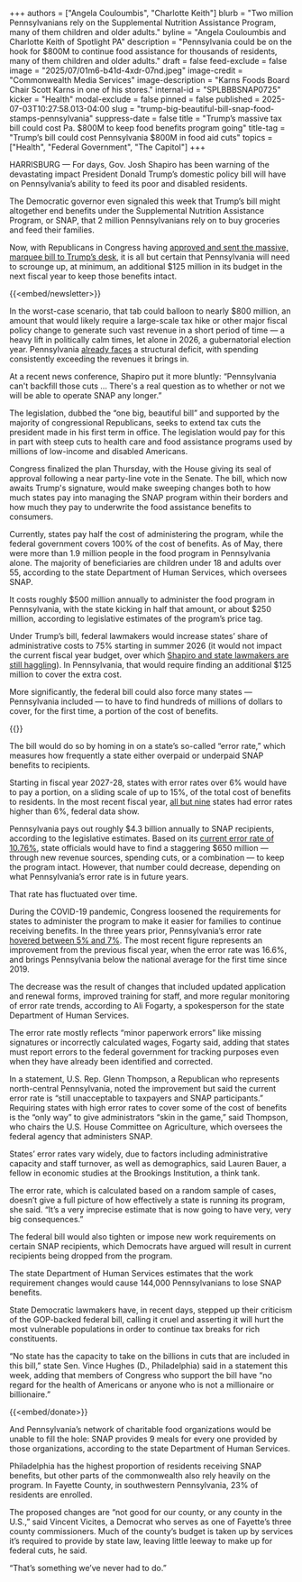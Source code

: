 +++
authors = ["Angela Couloumbis", "Charlotte Keith"]
blurb = "Two million Pennsylvanians rely on the Supplemental Nutrition Assistance Program, many of them children and older adults."
byline = "Angela Couloumbis and Charlotte Keith of Spotlight PA"
description = "Pennsylvania could be on the hook for $800M to continue food assistance for thousands of residents, many of them children and older adults."
draft = false
feed-exclude = false
image = "2025/07/01m6-b41d-4xdr-07nd.jpeg"
image-credit = "Commonwealth Media Services"
image-description = "Karns Foods Board Chair Scott Karns in one of his stores."
internal-id = "SPLBBBSNAP0725"
kicker = "Health"
modal-exclude = false
pinned = false
published = 2025-07-03T10:27:58.013-04:00
slug = "trump-big-beautiful-bill-snap-food-stamps-pennsylvania"
suppress-date = false
title = "Trump’s massive tax bill could cost Pa. $800M to keep food benefits program going"
title-tag = "Trump’s bill could cost Pennsylvania $800M in food aid cuts"
topics = ["Health", "Federal Government", "The Capitol"]
+++

HARRISBURG — For days, Gov. Josh Shapiro has been warning of the devastating impact President Donald Trump’s domestic policy bill will have on Pennsylvania’s ability to feed its poor and disabled residents.

The Democratic governor even signaled this week that Trump’s bill might altogether<strong> </strong>end benefits under the Supplemental Nutrition Assistance Program, or SNAP, that 2 million Pennsylvanians rely on to buy groceries and feed their families.

Now, with Republicans in Congress having <a href="https://www.spotlightpa.org/news/2025/07/trump-tax-cuts-house-final-approval-congress/">approved and sent the massive, marquee bill to Trump’s desk</a>, it is all but certain that Pennsylvania will need to scrounge up, at minimum, an additional $125 million in its budget in the next fiscal year to keep those benefits intact.

{{<embed/newsletter>}}

In the worst-case scenario, that tab could balloon to nearly $800 million, an amount that would likely require a large-scale tax hike or other major fiscal policy change to generate such vast revenue in a short period of time — a heavy lift in politically calm times, let alone in 2026, a gubernatorial election year. Pennsylvania <a href="https://www.spotlightpa.org/news/2025/06/pennsylvania-budget-deadline-missed-shapiro-spending-cuts/">already faces</a> a structural deficit, with spending consistently exceeding the revenues it brings in.

At a recent news conference, Shapiro put it more bluntly: “Pennsylvania can&#39;t backfill those cuts … There&#39;s a real question as to whether or not we will be able to operate SNAP any longer.”

The legislation, dubbed the “one big, beautiful bill” and supported by the majority of congressional Republicans, seeks to extend tax cuts the president made in his first term in office. The legislation would pay for this in part with steep cuts to health care and food assistance programs used by millions of low-income and disabled Americans.

Congress finalized the plan Thursday, with the House giving its seal of approval following a near party-line vote in the Senate. The bill, which now awaits Trump&#39;s signature, would make sweeping changes both to how much states pay into managing the SNAP program within their borders and how much they pay to underwrite the food assistance benefits to consumers.

Currently, states pay half the cost of administering the program, while the federal government covers 100% of the cost of benefits. As of May, there were more than 1.9 million people in the food program in Pennsylvania alone. The majority of beneficiaries are children under 18 and adults over 55, according to the state Department of Human Services, which oversees SNAP.

It costs roughly $500 million annually to administer the food program in Pennsylvania, with the state kicking in half that amount, or about $250 million, according to legislative estimates of the program’s price tag.

Under Trump’s bill, federal lawmakers would increase states’ share of administrative costs to 75% starting in summer 2026 (it would not impact the current fiscal year budget, over which <a href="https://www.spotlightpa.org/news/2025/06/pennsylvania-budget-deadline-missed-shapiro-spending-cuts/">Shapiro and state lawmakers are still haggling</a>). In Pennsylvania, that would require finding an additional $125 million to cover the extra cost.

More significantly, the federal bill could also force many states — Pennsylvania included — to have to find hundreds of millions of dollars to cover, for the first time, a portion of the cost of benefits.

{{<flourish src="visualisation/24056185" >}}

The bill would do so by homing in on a state’s so-called “error rate,” which measures how frequently a state either overpaid or underpaid SNAP benefits to recipients.

Starting in fiscal year 2027-28, states with error rates over 6% would have to pay a portion, on a sliding scale of up to 15%, of the total cost of benefits to residents. In the most recent fiscal year, <a href="https://fns-prod.azureedge.us/sites/default/files/resource-files/snap-fy24QC-PER.pdf">all but nine</a> states had error rates higher than 6%, federal data show.

Pennsylvania pays out roughly $4.3 billion annually to SNAP recipients, according to the legislative estimates. Based on its <a href="https://fns-prod.azureedge.us/sites/default/files/resource-files/snap-fy24QC-PER.pdf">current error rate of 10.76%</a>, state officials would have to find a staggering $650 million — through new revenue sources, spending cuts, or a combination — to keep the program intact. However, that number could decrease, depending on what Pennsylvania’s error rate is in future years.

That rate has fluctuated over time.

During the COVID-19 pandemic, Congress loosened the requirements for states to administer the program to make it easier for families to continue receiving benefits. In the three years prior, Pennsylvania’s error rate <a href="https://www.fns.usda.gov/snap/qc/per">hovered between 5% and 7%</a>. The most recent figure represents an improvement from the previous fiscal year, when the error rate was 16.6%, and brings Pennsylvania below the national average for the first time since 2019.

The decrease was the result of changes that included updated application and renewal forms, improved training for staff, and more regular monitoring of error rate trends, according to Ali Fogarty, a spokesperson for the state Department of Human Services.

The error rate mostly reflects “minor paperwork errors” like missing signatures or incorrectly calculated wages, Fogarty said, adding that states must report errors to the federal government for tracking purposes even when they have already been identified and corrected.

In a statement, U.S. Rep. Glenn Thompson, a Republican who represents north-central Pennsylvania, noted the improvement but said the current error rate is “still unacceptable to taxpayers and SNAP participants.” Requiring states with high error rates to cover some of the cost of benefits is the “only way” to give administrators “skin in the game,” said Thompson, who chairs the U.S. House Committee on Agriculture, which oversees the federal agency that administers SNAP.

States’ error rates vary widely, due to factors including administrative capacity and staff turnover, as well as demographics, said Lauren Bauer, a fellow in economic studies at the Brookings Institution, a think tank.

The error rate, which is calculated based on a random sample of cases, doesn’t give a full picture of how effectively a state is running its program, she said. “It’s a very imprecise estimate that is now going to have very, very big consequences.”

The federal bill would also tighten or impose new work requirements on certain SNAP recipients, which Democrats have argued will result in current recipients being dropped from the program.

The state Department of Human Services estimates that the work requirement changes would cause 144,000 Pennsylvanians to lose SNAP benefits.

State Democratic lawmakers have, in recent days, stepped up their criticism of the GOP-backed federal bill, calling it cruel and asserting it will hurt the most vulnerable populations in order to continue tax breaks for rich constituents.

“No state has the capacity to take on the billions in cuts that are included in this bill,” state Sen. Vince Hughes (D., Philadelphia) said in a statement this week, adding that members of Congress who support the bill have “no regard for the health of Americans or anyone who is not a millionaire or billionaire.”

{{<embed/donate>}}

And Pennsylvania’s network of charitable food organizations would be unable to fill the hole: SNAP provides 9 meals for every one provided by those organizations, according to the state Department of Human Services.

Philadelphia has the highest proportion of residents receiving SNAP benefits, but other parts of the commonwealth also rely heavily on the program. In Fayette County, in southwestern Pennsylvania, 23% of residents are enrolled.

The proposed changes are “not good for our county, or any county in the U.S.,” said Vincent Vicites, a Democrat who serves as one of Fayette’s three county commissioners. Much of the county’s budget is taken up by services it’s required to provide by state law, leaving little leeway to make up for federal cuts, he said.

“That’s something we’ve never had to do.”

